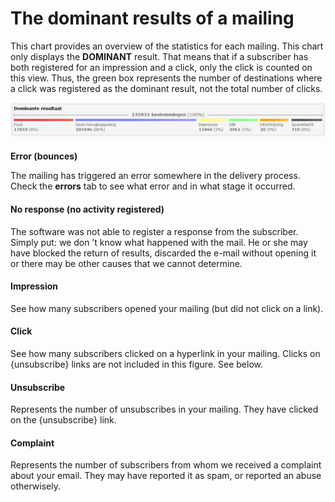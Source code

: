 # The dominant results of a mailing

This chart provides an overview of the statistics for each mailing. This
chart only displays the **DOMINANT** result. That means that if a
subscriber has both registered for an impression and a click, only the
click is counted on this view. Thus, the green box represents the number
of destinations where a click was registered as the dominant result, not
the total number of clicks.

![](../images/sjabloon_clip_image001.png)

####
**Error (bounces)**

The mailing has triggered an error somewhere in the delivery process.
Check the **errors** tab to see what error and in what stage it
occurred.

#### **No response** (no activity registered)

The software was not able to register a response from the subscriber.
Simply put: we don ’t know what happened with the mail. He or she may
have blocked the return of results, discarded the e-mail without opening
it or there may be other causes that we cannot determine.

#### **Impression**

See how many subscribers opened your mailing (but did not click on a
link).

#### **Click**

See how many subscribers clicked on a hyperlink in your mailing. Clicks
on {unsubscribe} links are not included in this figure. See below.

#### **Unsubscribe**

Represents the number of unsubscribes in your mailing. They have clicked
on the {unsubscribe} link.

#### **Complaint**

Represents the number of subscribers from whom we received a complaint
about your email. They may have reported it as spam, or reported an
abuse otherwisely.
